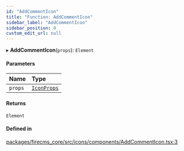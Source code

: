 ```yaml
---
id: "AddCommentIcon"
title: "Function: AddCommentIcon"
sidebar_label: "AddCommentIcon"
sidebar_position: 0
custom_edit_url: null
---
```


▸ **AddCommentIcon**(`props`): `Element`

#### Parameters

| Name | Type |
| :------ | :------ |
| `props` | [`IconProps`](../types/IconProps.md) |

#### Returns

`Element`

#### Defined in

[packages/firecms_core/src/icons/components/AddCommentIcon.tsx:3](https://github.com/FireCMSco/firecms/blob/d45f3739/packages/firecms_core/src/icons/components/AddCommentIcon.tsx#L3)
